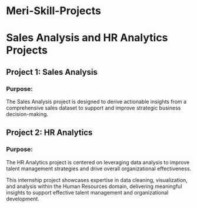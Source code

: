 # Meri-Skill-Projects

# Sales Analysis and HR Analytics Projects

## Project 1: Sales Analysis

### Purpose:
The Sales Analysis project is designed to derive actionable insights from a comprehensive sales dataset to support and improve strategic business decision-making.

## Project 2: HR Analytics

### Purpose:
The HR Analytics project is centered on leveraging data analysis to improve talent management strategies and drive overall organizational effectiveness.

This internship project showcases expertise in data cleaning, visualization, and analysis within the Human Resources domain, delivering meaningful insights to support effective talent management and organizational development.
